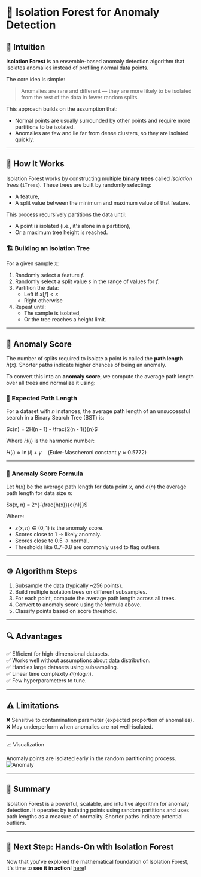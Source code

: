 # 🌲 Isolation Forest for Anomaly Detection

## 🧠 Intuition

**Isolation Forest** is an ensemble-based anomaly detection algorithm that isolates anomalies instead of profiling normal data points.

The core idea is simple:  
> Anomalies are rare and different — they are more likely to be isolated from the rest of the data in fewer random splits.

This approach builds on the assumption that:
- Normal points are usually surrounded by other points and require more partitions to be isolated.
- Anomalies are few and lie far from dense clusters, so they are isolated quickly.

---

## 🧪 How It Works

Isolation Forest works by constructing multiple **binary trees** called *isolation trees* (`iTrees`). These trees are built by randomly selecting:
- A feature,
- A split value between the minimum and maximum value of that feature.

This process recursively partitions the data until:
- A point is isolated (i.e., it's alone in a partition),
- Or a maximum tree height is reached.

### 🏗️ Building an Isolation Tree

For a given sample $x$:

1. Randomly select a feature $f$.
2. Randomly select a split value $s$ in the range of values for $f$.
3. Partition the data:
   - Left if $x[f] < s$
   - Right otherwise
4. Repeat until:
   - The sample is isolated,
   - Or the tree reaches a height limit.

---

## 📏 Anomaly Score

The number of splits required to isolate a point is called the **path length** $h(x)$. Shorter paths indicate higher chances of being an anomaly.

To convert this into an **anomaly score**, we compute the average path length over all trees and normalize it using:

### 📐 Expected Path Length
For a dataset with $n$ instances, the average path length of an unsuccessful search in a Binary Search Tree (BST) is:

$c(n) = 2H(n - 1) - \frac{2(n - 1)}{n}$

Where $H(i)$ is the harmonic number:

$H(i) \approx \ln(i) + \gamma \quad (\text{Euler-Mascheroni constant } \gamma \approx 0.5772)$

---

### 🧮 Anomaly Score Formula

Let $h(x)$ be the average path length for data point $x$, and $c(n)$ the average path length for data size $n$:

$s(x, n) = 2^{-\frac{h(x)}{c(n)}}$

Where:
- $s(x, n) \in (0, 1)$ is the anomaly score.
- Scores close to 1 → likely anomaly.
- Scores close to 0.5 → normal.
- Thresholds like 0.7–0.8 are commonly used to flag outliers.

---

## ⚙️ Algorithm Steps

1. Subsample the data (typically ~256 points).
2. Build multiple isolation trees on different subsamples.
3. For each point, compute the average path length across all trees.
4. Convert to anomaly score using the formula above.
5. Classify points based on score threshold.

---

## 🔍 Advantages

✅ Efficient for high-dimensional datasets.  
✅ Works well without assumptions about data distribution.  
✅ Handles large datasets using subsampling.  
✅ Linear time complexity $\mathcal{O}(n \log n)$.  
✅ Few hyperparameters to tune.

---

## ⚠️ Limitations

❌ Sensitive to contamination parameter (expected proportion of anomalies).  
❌ May underperform when anomalies are not well-isolated.

---
📈 Visualization

Anomaly points are isolated early in the random partitioning process.
![Anomaly](https://upload.wikimedia.org/wikipedia/commons/c/ce/Isolating_a_Non-Anomalous_Point.png)

---
## 🏁 Summary
Isolation Forest is a powerful, scalable, and intuitive algorithm for anomaly detection. It operates by isolating points using random partitions and uses path lengths as a measure of normality. Shorter paths indicate potential outliers.

---
## 📓 Next Step: Hands-On with Isolation Forest

Now that you've explored the mathematical foundation of Isolation Forest, it's time to **see it in action**! [here](/notebooks/02_Unsupervised_Learning/04_Anomaly_Detection/01_Isolation_Forest.ipynb)!